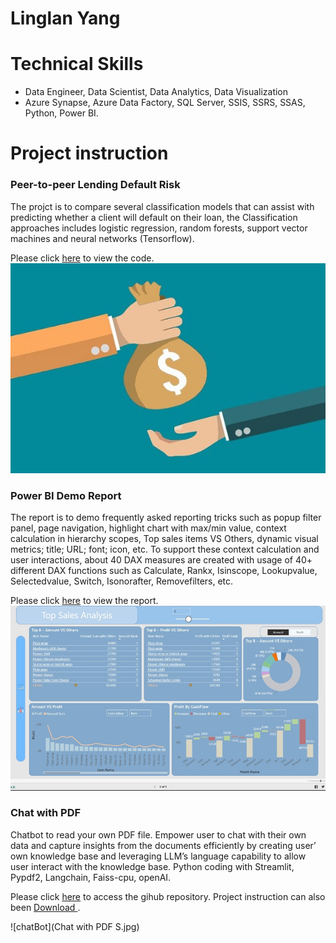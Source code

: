 # Linglan Yang

# Technical Skills
- Data Engineer, Data Scientist, Data Analytics, Data Visualization
- Azure Synapse, Azure Data Factory, SQL Server, SSIS, SSRS, SSAS, Python, Power BI.

# Project instruction

### Peer-to-peer Lending Default Risk
The projct is to compare several classification models that can assist with predicting whether a client will default on their loan, 
the Classification approaches includes logistic regression, random forests, support vector machines and neural networks (Tensorflow). 

Please click [here](https://github.com/LingLanY/Machine-Learning/blob/main/Peer-to-peer%20Lending%20Default%20Risk.ipynb) to view the code.
![loan](paying-off-a-loan-early.jpg)


### Power BI Demo Report
The report is to demo frequently asked reporting tricks such as popup filter panel, page navigation, highlight chart with max/min value, context calculation in hierarchy scopes, Top sales items VS Others, dynamic visual metrics; title; URL; font; icon, etc. To support these context calculation and user interactions, about 40 DAX measures are created with usage of 40+ different DAX functions such as Calculate, Rankx, Isinscope, Lookupvalue, Selectedvalue, Switch, Isonorafter, Removefilters, etc. 

Please click [here](https://app.powerbi.com/view?r=eyJrIjoiMmRmN2FmZDQtMzc2YS00MTExLTgyZTQtYzFkNWFkOTE3ZGQ1IiwidCI6IjA3ZWI2YmFlLWQ1MWEtNDBhYS1iZDMxLTIzMTE4NDdhM2I2ZiIsImMiOjJ9) to view the report.
![Power BI](PBI.jpg)

### Chat with PDF 
Chatbot to read your own PDF file. Empower user to chat with their own data and capture insights from the documents efficiently by creating user’ own knowledge base and leveraging LLM’s language capability to allow user interact with the knowledge base. Python coding with Streamlit, Pypdf2, Langchain, Faiss-cpu, openAI.

Please click [here](https://github.com/LingLanY/AI) to access the gihub repository.  Project instruction can also been <a href="Chat with PDF.pdf" download>Download </a>.

![chatBot](Chat with PDF S.jpg)
